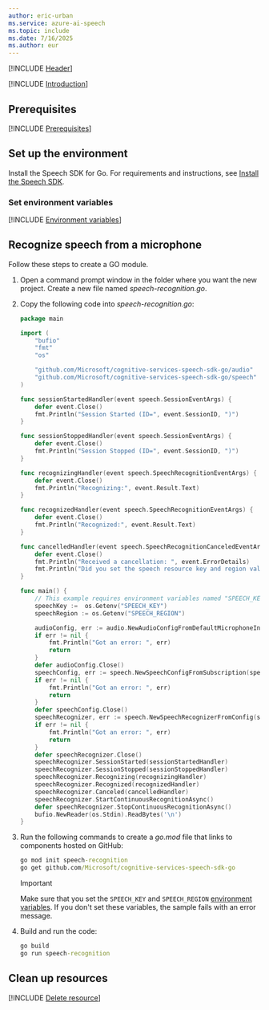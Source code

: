 ```yaml
---
author: eric-urban
ms.service: azure-ai-speech
ms.topic: include
ms.date: 7/16/2025
ms.author: eur
---
```


[!INCLUDE [Header](../../common/go.md)]

[!INCLUDE [Introduction](intro.md)]

## Prerequisites

[!INCLUDE [Prerequisites](../../common/azure-prerequisites.md)]

## Set up the environment

Install the Speech SDK for Go. For requirements and instructions, see [Install the Speech SDK](../../../quickstarts/setup-platform.md?pivots=programming-language-go).

### Set environment variables

[!INCLUDE [Environment variables](../../common/environment-variables.md)]

## Recognize speech from a microphone

Follow these steps to create a GO module.

1. Open a command prompt window in the folder where you want the new project. Create a new file named  *speech-recognition.go*.

1. Copy the following code into *speech-recognition.go*:

   ```go
   package main

   import (
       "bufio"
       "fmt"
       "os"

       "github.com/Microsoft/cognitive-services-speech-sdk-go/audio"
       "github.com/Microsoft/cognitive-services-speech-sdk-go/speech"
   )

   func sessionStartedHandler(event speech.SessionEventArgs) {
       defer event.Close()
       fmt.Println("Session Started (ID=", event.SessionID, ")")
   }

   func sessionStoppedHandler(event speech.SessionEventArgs) {
       defer event.Close()
       fmt.Println("Session Stopped (ID=", event.SessionID, ")")
   }

   func recognizingHandler(event speech.SpeechRecognitionEventArgs) {
       defer event.Close()
       fmt.Println("Recognizing:", event.Result.Text)
   }

   func recognizedHandler(event speech.SpeechRecognitionEventArgs) {
       defer event.Close()
       fmt.Println("Recognized:", event.Result.Text)
   }

   func cancelledHandler(event speech.SpeechRecognitionCanceledEventArgs) {
       defer event.Close()
       fmt.Println("Received a cancellation: ", event.ErrorDetails)
       fmt.Println("Did you set the speech resource key and region values?")
   }

   func main() {
       // This example requires environment variables named "SPEECH_KEY" and "SPEECH_REGION"
       speechKey :=  os.Getenv("SPEECH_KEY")
       speechRegion := os.Getenv("SPEECH_REGION")

       audioConfig, err := audio.NewAudioConfigFromDefaultMicrophoneInput()
       if err != nil {
           fmt.Println("Got an error: ", err)
           return
       }
       defer audioConfig.Close()
       speechConfig, err := speech.NewSpeechConfigFromSubscription(speechKey, speechRegion)
       if err != nil {
           fmt.Println("Got an error: ", err)
           return
       }
       defer speechConfig.Close()
       speechRecognizer, err := speech.NewSpeechRecognizerFromConfig(speechConfig, audioConfig)
       if err != nil {
           fmt.Println("Got an error: ", err)
           return
       }
       defer speechRecognizer.Close()
       speechRecognizer.SessionStarted(sessionStartedHandler)
       speechRecognizer.SessionStopped(sessionStoppedHandler)
       speechRecognizer.Recognizing(recognizingHandler)
       speechRecognizer.Recognized(recognizedHandler)
       speechRecognizer.Canceled(cancelledHandler)
       speechRecognizer.StartContinuousRecognitionAsync()
       defer speechRecognizer.StopContinuousRecognitionAsync()
       bufio.NewReader(os.Stdin).ReadBytes('\n')
   }
   ```

1. Run the following commands to create a *go.mod* file that links to components hosted on GitHub:

   ```cmd
   go mod init speech-recognition
   go get github.com/Microsoft/cognitive-services-speech-sdk-go
   ```

   > [!IMPORTANT]
   > Make sure that you set the `SPEECH_KEY` and `SPEECH_REGION` [environment variables](#set-environment-variables). If you don't set these variables, the sample fails with an error message.

1. Build and run the code:

   ```cmd
   go build
   go run speech-recognition
   ```

## Clean up resources

[!INCLUDE [Delete resource](../../common/delete-resource.md)]
